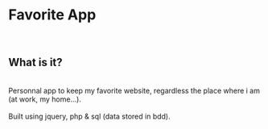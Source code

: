 <h1>Favorite App</h1>
<br>
<h2>What is it?</h2>
<br>
Personnal app to keep my favorite website, regardless the place where i am (at work, my home...).<br>
<br>
Built using jquery, php & sql (data stored in bdd).<br>
